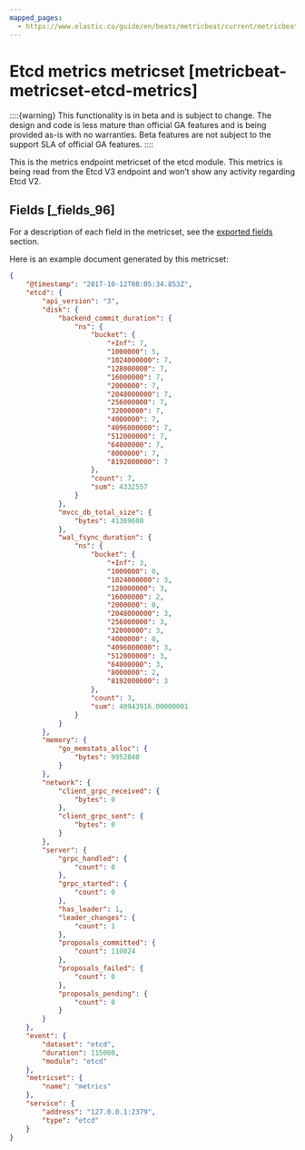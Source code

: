 ```yaml
---
mapped_pages:
  - https://www.elastic.co/guide/en/beats/metricbeat/current/metricbeat-metricset-etcd-metrics.html
---
```


# Etcd metrics metricset [metricbeat-metricset-etcd-metrics]

::::{warning}
This functionality is in beta and is subject to change. The design and code is less mature than official GA features and is being provided as-is with no warranties. Beta features are not subject to the support SLA of official GA features.
::::


This is the metrics endpoint metricset of the etcd module. This metrics is being read from the Etcd V3 endpoint and won’t show any activity regarding Etcd V2.

## Fields [_fields_96]

For a description of each field in the metricset, see the [exported fields](/reference/metricbeat/exported-fields-etcd.md) section.

Here is an example document generated by this metricset:

```json
{
    "@timestamp": "2017-10-12T08:05:34.853Z",
    "etcd": {
        "api_version": "3",
        "disk": {
            "backend_commit_duration": {
                "ns": {
                    "bucket": {
                        "+Inf": 7,
                        "1000000": 5,
                        "1024000000": 7,
                        "128000000": 7,
                        "16000000": 7,
                        "2000000": 7,
                        "2048000000": 7,
                        "256000000": 7,
                        "32000000": 7,
                        "4000000": 7,
                        "4096000000": 7,
                        "512000000": 7,
                        "64000000": 7,
                        "8000000": 7,
                        "8192000000": 7
                    },
                    "count": 7,
                    "sum": 4332557
                }
            },
            "mvcc_db_total_size": {
                "bytes": 41369600
            },
            "wal_fsync_duration": {
                "ns": {
                    "bucket": {
                        "+Inf": 3,
                        "1000000": 0,
                        "1024000000": 3,
                        "128000000": 3,
                        "16000000": 2,
                        "2000000": 0,
                        "2048000000": 3,
                        "256000000": 3,
                        "32000000": 3,
                        "4000000": 0,
                        "4096000000": 3,
                        "512000000": 3,
                        "64000000": 3,
                        "8000000": 2,
                        "8192000000": 3
                    },
                    "count": 3,
                    "sum": 40943916.00000001
                }
            }
        },
        "memory": {
            "go_memstats_alloc": {
                "bytes": 9952840
            }
        },
        "network": {
            "client_grpc_received": {
                "bytes": 0
            },
            "client_grpc_sent": {
                "bytes": 0
            }
        },
        "server": {
            "grpc_handled": {
                "count": 0
            },
            "grpc_started": {
                "count": 0
            },
            "has_leader": 1,
            "leader_changes": {
                "count": 1
            },
            "proposals_committed": {
                "count": 110024
            },
            "proposals_failed": {
                "count": 0
            },
            "proposals_pending": {
                "count": 0
            }
        }
    },
    "event": {
        "dataset": "etcd",
        "duration": 115000,
        "module": "etcd"
    },
    "metricset": {
        "name": "metrics"
    },
    "service": {
        "address": "127.0.0.1:2379",
        "type": "etcd"
    }
}
```


